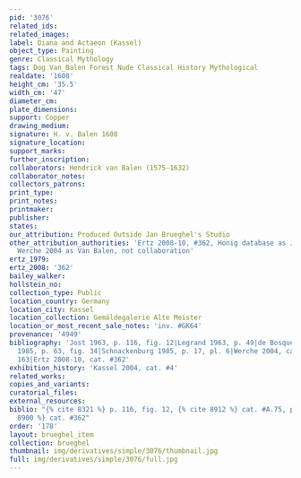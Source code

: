 ```yaml
---
pid: '3076'
related_ids: 
related_images: 
label: Diana and Actaeon (Kassel)
object_type: Painting
genre: Classical Mythology
tags: Dog Van_Balen Forest Nude Classical History Mythological
realdate: '1608'
height_cm: '35.5'
width_cm: '47'
diameter_cm: 
plate_dimensions: 
support: Copper
drawing_medium: 
signature: H. v. Balen 1608
signature_location: 
support_marks: 
further_inscription: 
collaborators: Hendrick van Balen (1575-1632)
collaborator_notes: 
collectors_patrons: 
print_type: 
print_notes: 
printmaker: 
publisher: 
states: 
our_attribution: Produced Outside Jan Brueghel's Studio
other_attribution_authorities: 'Ertz 2008-10, #362, Honig database as Jan and studio?,
  Werche 2004 as Van Balen, not collaboration'
ertz_1979: 
ertz_2008: '362'
bailey_walker: 
hollstein_no: 
collection_type: Public
location_country: Germany
location_city: Kassel
location_collection: Gemäldegalerie Alte Meister
location_or_most_recent_sale_notes: 'inv. #GK64'
provenance: '4949'
bibliography: 'Jost 1963, p. 116, fig. 12|Legrand 1963, p. 49|de Bosque 1985, p. 190|Larsen
  1985, p. 63, fig. 34|Schnackenburg 1985, p. 17, pl. 6|Werche 2004, cat. #A.75, p.
  163|Ertz 2008-10, cat. #362'
exhibition_history: 'Kassel 2004, cat. #4'
related_works: 
copies_and_variants: 
curatorial_files: 
external_resources: 
biblio: "{% cite 8321 %} p. 116, fig. 12, {% cite 8912 %} cat. #A.75, p. 163, {% cite
  8900 %} cat. #362"
order: '178'
layout: brueghel_item
collection: brueghel
thumbnail: img/derivatives/simple/3076/thumbnail.jpg
full: img/derivatives/simple/3076/full.jpg
---
```

